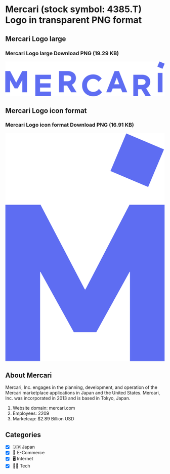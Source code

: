 # Mercari (stock symbol: 4385.T) Logo in transparent PNG format

## Mercari Logo large

### Mercari Logo large Download PNG (19.29 KB)

![Mercari Logo large Download PNG (19.29 KB)](/img/orig/4385.T_BIG-b57c1b4c.png)

## Mercari Logo icon format

### Mercari Logo icon format Download PNG (16.91 KB)

![Mercari Logo icon format Download PNG (16.91 KB)](/img/orig/4385.T-bd843abe.png)

## About Mercari

Mercari, Inc. engages in the planning, development, and operation of the Mercari marketplace applications in Japan and the United States. Mercari, Inc. was incorporated in 2013 and is based in Tokyo, Japan.

1. Website domain: mercari.com
2. Employees: 2209
3. Marketcap: $2.89 Billion USD


## Categories
- [x] 🇯🇵 Japan
- [x] 🛒 E-Commerce
- [x] 🖥️ Internet
- [x] 👩‍💻 Tech
